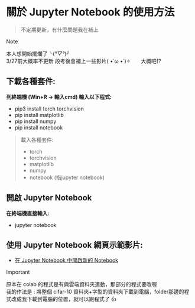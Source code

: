 # 關於 Jupyter Notebook 的使用方法
> 不定期更新，有什麼問題我在補上

> [!NOTE]
> 本人想開始擺爛了╰(*°▽°*)╯  
> 3/27前大概率不更新
> 段考後會補上一些影片( •̀ ω •́ )✧　　大概吧(?

## 下載各種套件:
<b> 到終端機 (Win+R -> 輸入cmd) 輸入以下程式: </b>
- pip3 install torch torchvision
- pip install matplotlib
- pip install numpy
- pip install notebook

> 載入各種套件:
> -  torch
> -  torchvision
> - matplotlib
> - numpy
> - notebook (指jupyter notebook)

## 開啟 Jupyter Notebook

**在終端機直接輸入:**
- jupyter notebook

## 使用 Jupyter Notebook 網頁示範影片:
- [在 Jupyter Notebook 中開啟新的 Notebook](https://youtu.be/TZ81gjLyYKg)


> [!IMPORTANT]
> 原本在 colab 的程式是有與雲端資料夾連動，那部分的程式要改喔  
> 我的作法是 : 將整個 cifar-10 資料夾+字型的資料夾下載到電腦，folder那邊的程式改成我下載到電腦的位置，就可以跑程式了 :+1:
